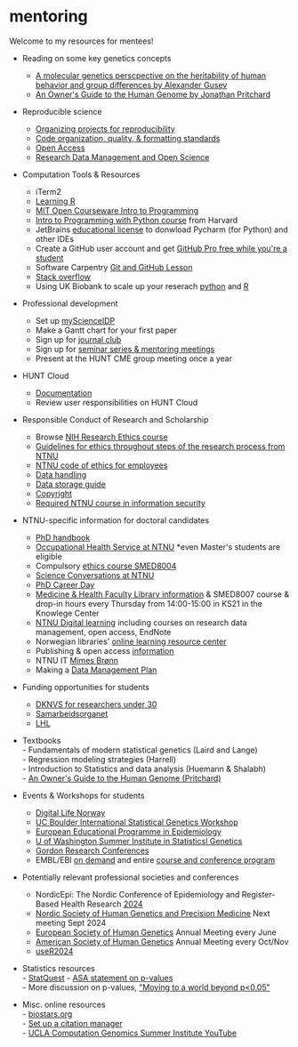 # mentoring
Welcome to my resources for mentees! 

* Reading on some key genetics concepts
  - [A molecular genetics perscpective on the heritability of human behavior and group differences by Alexander Gusev](http://gusevlab.org/projects/hsq/#h.8wg4yyfhqbt6)
  - [An Owner's Guide to the Human Genome by Jonathan Pritchard](https://web.stanford.edu/group/pritchardlab/HGbook.html)

* Reproducible science
    - [Organizing projects for reproducibility](https://riffomonas.org/reproducible_research/)
    - [Code organization, quality, & formatting standards](/code.md)
    - [Open Access](https://digit.ntnu.no/courses/course-v1:NTNU+NTNU-UB+2023_AUG/about)
    - [Research Data Management and Open Science](https://digit.ntnu.no/courses/course-v1:NTNU+NTNU-UB+2023_JUNI/about)

* Computation Tools & Resources
    - iTerm2  
    - [Learning R](R.md)  
    - [MIT Open Courseware Intro to Programming](https://ocw.mit.edu/collections/introductory-programming/)  
    - [Intro to Programming with Python course](https://pll.harvard.edu/course/cs50s-introduction-programming-python) from Harvard  
    - JetBrains [educational license](https://www.jetbrains.com/community/education/#students) to donwload Pycharm (for Python) and other IDEs  
    - Create a GitHub user account and get [GitHub Pro free while you're a student](https://education.github.com/discount_requests/application)  
    - Software Carpentry [Git and GitHub Lesson](https://umcarpentries.org/intro-curriculum-r/03-intro-git-github/index.html)
    - [Stack overflow](https://stackoverflow.com/)
    - Using UK Biobank to scale up your reserach [python](https://www.kaggle.com/code/asazonovs/using-uk-biobank-to-scale-up-your-research-python/notebook) and [R](https://www.kaggle.com/code/sinikerminen/using-uk-biobank-to-scale-up-your-research-r/)

* Professional development
    - Set up [myScienceIDP](https://myidp.sciencecareers.org/)
    - Make a Gantt chart for your first paper
    - Sign up for [journal club](https://docs.google.com/spreadsheets/d/1pWvlMLb2uo17Nczh1ldMKvNYFqVYJJR2gPKP07wUq4Y/edit?usp=sharing)
    - Sign up for [seminar series & mentoring meetings](https://www.ntnu.edu/huntgenes/seminar-series)
    - Present at the HUNT CME group meeting once a year

* HUNT Cloud
    - [Documentation](https://docs.hdc.ntnu.no/do-science/)
    - Review user responsibilities on HUNT Cloud
 
* Responsible Conduct of Research and Scholarship
    - Browse [NIH Research Ethics course](https://researchethics.od.nih.gov/ConfirmBrowse.aspx)
    - [Guidelines for ethics throughout steps of the research process from NTNU](https://i.ntnu.no/en/forskningsprosess)
    - [NTNU code of ethics for employees](https://i.ntnu.no/wiki/-/wiki/English/Code+of+ethics+for+employees+at+NTNU#section-Code+of+ethics+for+employees+at+NTNU-Specific+guidelines+for+teaching+and+supervision)
    - [Data handling](https://i.ntnu.no/wiki/-/wiki/Norsk/Personvern+og+forskningsdata+ved+ISM#section-Personvern+og+forskningsdata+ved+ISM-Studenters+lagring)
    - [Data storage guide](https://i.ntnu.no/wiki/-/wiki/English/Data+storage+guide)
    - [Copyright](https://digit.ntnu.no/courses/course-v1:NTNU+NTNU-UB_3+2023_AUG/about)
    - [Required NTNU course in information security](https://viewer.nanolearning.com/version/ZmQxGIp0GizaABxC/5491465/28350911)
 
* NTNU-specific information for doctoral candidates
    - [PhD handbook](https://i.ntnu.no/wiki/-/wiki/English/PhD+Handbook)  
    - [Occupational Health Service at NTNU](https://i.ntnu.no/hms/bedriftshelsetjenesten) *even Master's students are eligible
    - Compulsory [ethics course SMED8004](https://www.ntnu.edu/studies/courses/SMED8004)
    - [Science Conversations at NTNU](https://www.ntnu.edu/science-conversations)
    - [PhD Career Day](https://www.ntnu.edu/phd/career-day)
    - [Medicine & Health Faculty Library information](https://www.ntnu.no/blogger/ub-mh/) & SMED8007 course & drop-in hours every Thursday from 14:00-15:00 in KS21 in the Knowlege Center
    - [NTNU Digital learning](https://digit.ntnu.no/) including courses on research data management, open access, EndNote
    - Norwegian libraries' [online learning resource center](https://www.phdontrack.net)
    - Publishing & open access [information](https://innsida.ntnu.no/publisering)
    - NTNU IT [Mimes Brønn](https://i.ntnu.no/wiki/-/wiki/English/Mimes+Br%C3%B8nn+-+IT+Help+for+Students+and+Researchers)
    - Making a [Data Management Plan](https://i.ntnu.no/wiki/-/wiki/English/Data+management+plan)

* Funding opportunities for students
    - [DKNVS for researchers under 30](https://www.dknvs.no/sok-stotte/stipend/)
    - [Samarbeidsorganet](https://www.helse-midt.no/samarbeidsorganet/)
    - [LHL](https://www.lhl.no/forskning/)

* Textbooks  
      - Fundamentals of modern statistical genetics (Laird and Lange)  
      - Regression modeling strategies (Harrell)  
      - Introduction to Statistics and data analysis (Huemann & Shalabh)  
      - [An Owner's Guide to the Human Genome (Pritchard)](https://web.stanford.edu/group/pritchardlab/HGbook.html)

* Events & Workshops for students
  - [Digital Life Norway](https://www.digitallifenorway.org/research-school/events/index.html)  
  - [UC Boulder International Statistical Genetics Workshop](https://www.colorado.edu/ibg/workshop)  
  - [European Educational Programme in Epidemiology](https://EEPE.org)  
  - [U of Washington Summer Institute in Statisticsl Genetics](https://si.biostat.washington.edu/institutes/sisg)
  - [Gordon Research Conferences](https://www.grc.org/)
  - EMBL/EBI [on demand](https://www.ebi.ac.uk/training/on-demand) and entire [course and conference program](https://www.embl.org/events/)
 
* Potentially relevant professional societies and conferences
  - NordicEpi: The Nordic Conference of Epidemiology and Register-Based Health Research [2024](https://nordicepi2024.dk/)  
  - [Nordic Society of Human Genetics and Precision Medicine](https://nshg-pm.org/) Next meeting Sept 2024  
  - [European Society of Human Genetics](https://www.eshg.org/home) Annual Meeting every June  
  - [American Society of Human Genetics](https://www.ashg.org/) Annual Meeting every Oct/Nov
  - [useR2024](https://user2024.r-project.org/)

* Statistics resources  
      - [StatQuest](https://www.youtube.com/channel/UCtYLUTtgS3k1Fg4y5tAhLbw)
      - [ASA statement on p-values](https://www.tandfonline.com/doi/full/10.1080/00031305.2016.1154108)  
      - More discussion on p-values, ["Moving to a world beyond p<0.05"](https://www.tandfonline.com/doi/full/10.1080/00031305.2019.1583913)  

* Misc. online resources  
      - [biostars.org](https://www.biostars.org/)  
      - [Set up a citation manager](https://guides.lib.berkeley.edu/publichealth/citations)  
      - [UCLA Computation Genomics Summer Institute YouTube](https://www.youtube.com/@computationalgenomicssumme6137/videos)  
     

